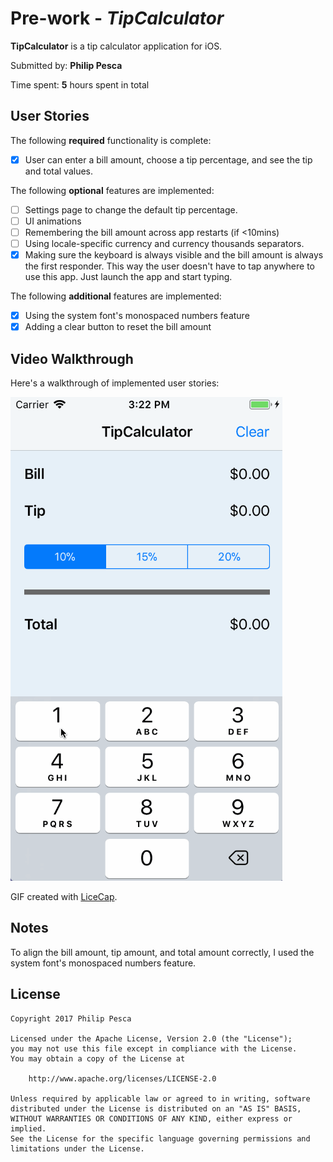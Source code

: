 # Pre-work - *TipCalculator*

**TipCalculator** is a tip calculator application for iOS.

Submitted by: **Philip Pesca**

Time spent: **5** hours spent in total

## User Stories

The following **required** functionality is complete:

* [x] User can enter a bill amount, choose a tip percentage, and see the tip and total values.

The following **optional** features are implemented:
* [ ] Settings page to change the default tip percentage.
* [ ] UI animations
* [ ] Remembering the bill amount across app restarts (if <10mins)
* [ ] Using locale-specific currency and currency thousands separators.
* [x] Making sure the keyboard is always visible and the bill amount is always the first responder. This way the user doesn't have to tap anywhere to use this app. Just launch the app and start typing.

The following **additional** features are implemented:

- [x] Using the system font's monospaced numbers feature
- [x] Adding a clear button to reset the bill amount

## Video Walkthrough 

Here's a walkthrough of implemented user stories:

![Video Walkthrough](walkthrough.gif?raw=true "Video Walkthrough")

GIF created with [LiceCap](http://www.cockos.com/licecap/).

## Notes

To align the bill amount, tip amount, and total amount correctly, I used the system font's monospaced numbers feature.

## License

    Copyright 2017 Philip Pesca

    Licensed under the Apache License, Version 2.0 (the "License");
    you may not use this file except in compliance with the License.
    You may obtain a copy of the License at

        http://www.apache.org/licenses/LICENSE-2.0

    Unless required by applicable law or agreed to in writing, software
    distributed under the License is distributed on an "AS IS" BASIS,
    WITHOUT WARRANTIES OR CONDITIONS OF ANY KIND, either express or implied.
    See the License for the specific language governing permissions and
    limitations under the License.
